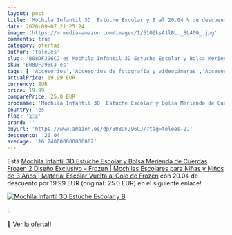 ```yaml
---
layout: post
title: 'Mochila Infantil 3D  Estuche Escolar y B al 20.04 % de descuento'
date: 2020-09-07 21:25:24
image: 'https://m.media-amazon.com/images/I/51OZksA1lBL._SL400_.jpg'
comments: true
category: ofertas
author: 'tole.es'
slug: 'B08DFJ96CJ-es Mochila Infantil 3D Estuche Escolar y Bolsa Merienda de...'
sku: 'B08DFJ96CJ-es'
tags: [ 'Accesorios','Accesorios de fotografía y videocámaras','Accesorios para portátiles y netbooks','Bolsas y fundas para cámaras compactas','Bolsas y fundas para cámaras digitales','Bolsas y fundas para cámaras,  videocámaras y prismáticos','Bolsas y fundas para portátiles y netbooks','Electrónica','Fotografía y videocámaras','Informática','Mochilas para portátiles y netbooks','escolar','material','mochila', ]
actualPrice: 19.99 EUR
currency: EUR
price: 19.99
comparePrice: 25.0 EUR
prodname: 'Mochila Infantil 3D  Estuche Escolar y Bolsa Merienda de Cuerdas Frozen 2 Diseño Exclusivo – Frozen | Mochilas Escolares para Niñas y Niños de 3 Años | Material Escolar Vuelta al Cole de Frozen'
country: 'es'
flag: '🇪🇸'
brand: ''
buyurl: 'https://www.amazon.es/dp/B08DFJ96CJ/?tag=tolees-21'
descuento: '20.04'
average: '16.740000000000002'
---
```


Está [Mochila Infantil 3D  Estuche Escolar y Bolsa Merienda de Cuerdas Frozen 2 Diseño Exclusivo – Frozen | Mochilas Escolares para Niñas y Niños de 3 Años | Material Escolar Vuelta al Cole de Frozen](https://www.amazon.es/dp/B08DFJ96CJ/?tag=tolees-21) con 20.04 de descuento por 19.99 EUR (original: 25.0 EUR) en el siguiente enlace!

[![Mochila Infantil 3D  Estuche Escolar y B](https://m.media-amazon.com/images/I/51OZksA1lBL._SL400_.jpg)](https://www.amazon.es/dp/B08DFJ96CJ/?tag=tolees-21)

ℹ️:


[🛒 Ver la oferta!!](https://www.amazon.es/dp/B08DFJ96CJ/?tag=tolees-21)
